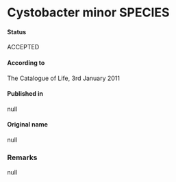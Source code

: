 # Cystobacter minor SPECIES

#### Status
ACCEPTED

#### According to
The Catalogue of Life, 3rd January 2011

#### Published in
null

#### Original name
null

### Remarks
null